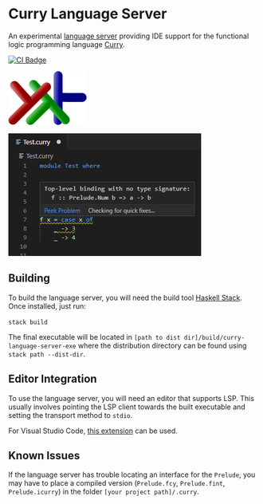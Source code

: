 # Curry Language Server
An experimental [language server](https://microsoft.github.io/language-server-protocol/) providing IDE support for the functional logic programming language [Curry](https://en.wikipedia.org/wiki/Curry_(programming_language)).

[![CI Badge](https://github.com/fwcd/curry-language-server/workflows/Linux/badge.svg)](https://github.com/fwcd/curry-language-server/actions)

![Icon](images/icon.png)

![Screenshot](images/screenshot.png)

## Building
To build the language server, you will need the build tool [Haskell Stack](https://docs.haskellstack.org). Once installed, just run:

`stack build`

The final executable will be located in `[path to dist dir]/build/curry-language-server-exe` where the distribution directory can be found using `stack path --dist-dir`.

## Editor Integration
To use the language server, you will need an editor that supports LSP. This usually involves pointing the LSP client towards the built executable and setting the transport method to `stdio`.

For Visual Studio Code, [this extension](https://github.com/fwcd/vscode-curry-ide) can be used.

## Known Issues
If the language server has trouble locating an interface for the `Prelude`, you may have to place a compiled version (`Prelude.fcy`, `Prelude.fint`, `Prelude.icurry`) in the folder `[your project path]/.curry`.
